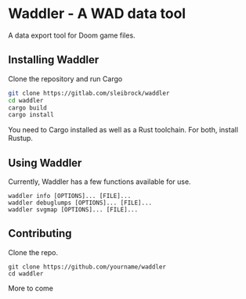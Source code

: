 # Waddler - A WAD data tool

A data export tool for Doom game files.


## Installing Waddler

Clone the repository and run Cargo

```bash
git clone https://gitlab.com/sleibrock/waddler
cd waddler
cargo build
cargo install
```

You need to Cargo installed as well as a Rust toolchain. For both, install Rustup.

## Using Waddler

Currently, Waddler has a few functions available for use.
```
waddler info [OPTIONS]... [FILE]...
waddler debuglumps [OPTIONS]... [FILE]...
waddler svgmap [OPTIONS]... [FILE]...
```

## Contributing

Clone the repo.

```
git clone https://github.com/yourname/waddler
cd waddler
```

More to come
